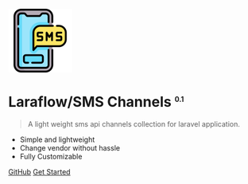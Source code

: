 ![logo](sms.png)

# Laraflow/SMS Channels <sup style="font-size: 50%; font-weight: bold;">0.1</sup>

> A light weight sms api channels collection for laravel application.

- Simple and lightweight
- Change vendor without hassle
- Fully Customizable

[GitHub](https://github.com/laraflow/sms/)
[Get Started](#introduction)
